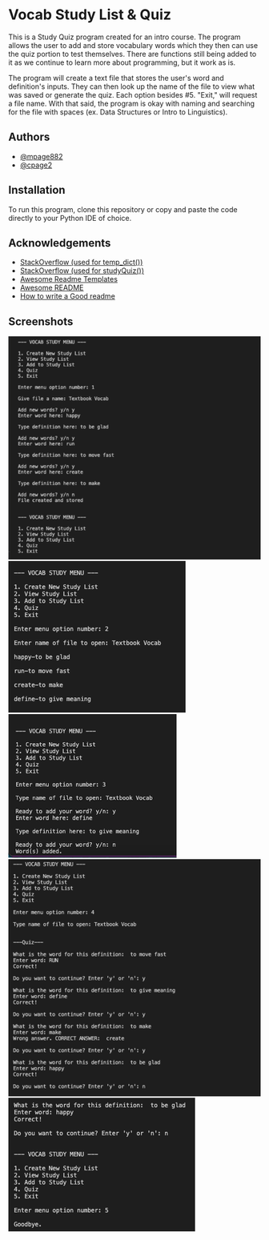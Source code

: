 
# Vocab Study List & Quiz

This is a Study Quiz program created for an intro course. The program allows the user to add and store vocabulary words which they then can use the quiz portion to test themselves. There are functions still being added to it as we continue to learn more about programming, but it work as is.

The program will create a text file that stores the user's word and definition's inputs. They can then look up the name of the file to view what was saved or generate the quiz. Each option besides #5. "Exit," will request a file name. With that said, the program is okay with naming and searching for the file with spaces (ex. Data Structures or Intro to Linguistics).




## Authors

- [@mpage882](https://github.com/mpage882)
- [@cpage2](https://github.com/cpage2)


## Installation

To run this program, clone this repository or copy and paste the code directly to your Python IDE of choice.


## Acknowledgements

 - [StackOverflow (used for temp_dict())](https://stackoverflow.com/questions/35516096/reading-a-file-and-storing-contents-into-a-dictionary-python)
 - [StackOverflow (used for studyQuiz())](https://stackoverflow.com/questions/20554326/using-a-dictionary-for-a-quiz)
 - [Awesome Readme Templates](https://awesomeopensource.com/project/elangosundar/awesome-README-templates)
 - [Awesome README](https://github.com/matiassingers/awesome-readme)
 - [How to write a Good readme](https://bulldogjob.com/news/449-how-to-write-a-good-readme-for-your-github-project)


## Screenshots

![Screenshot](screenshots/option1.png)
![Screenshot](screenshots/option2.png)
![Screenshot](screenshots/option3.png)
![Screenshot](screenshots/option4.png)
![Screenshot](screenshots/option5.png)

